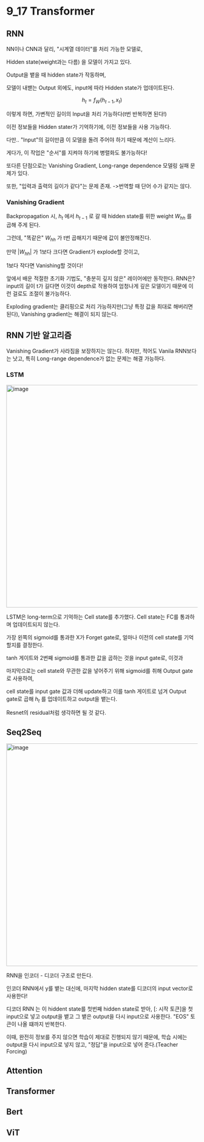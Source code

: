 # 9_17 Transformer

## RNN

NN이나 CNN과 달리, "시계열 데이터"를 처리 가능한 모델로,

Hidden state(weight과는 다름) 을 모델이 가지고 있다.

Output을 뱉을 때 hidden state가 작동하며,

모델이 내밷는 Output 외에도, input에 따라 Hidden state가 업데이트된다.

$$ h_t = f_W(h_{t-1},x_t) $$

이렇게 하면, 가변적인 길이의 Input을 처리 가능하다(t번 반복하면 된다!)

이전 정보들을 Hidden stater가 기억하기에, 이전 정보들을 사용 가능하다.

다만.. "Input"의 길이만큼 이 모델을 돌려 주어야 하기 때문에 계산이 느리다.

게다가, 이 작업은 "순서"를 지켜야 하기에 병렬화도 불가능하다!

또다른 단점으로는 Vanishing Gradient, Long-range dependence 모델링 실패 문제가 있다.

또한, "입력과 출력의 길이가 같다"는 문제 존재. ->번역할 때 단어 수가 같지는 않다.

### Vanishing Gradient

Backpropagation 시, $h_t$ 에서 $h_{t-1}$ 로 갈 때 hidden state를 위한 weight $W_{hh}$ 를 곱해 주게 된다.

그런데, "똑같은" $W_{hh}$ 가 t번 곱해지기 때문에 값이 불안정해진다.

만약 $|W_{hh}|$ 가 1보다 크다면 Gradient가 explode할 것이고,

1보다 작다면 Vanishing할 것이다!

앞에서 배운 적절한 초기화 기법도, "충분히 깊지 않은" 레이어에만 동작한다. RNN은? input의 길이 t가 길다면 이것이 depth로 작용하여 엄청나게 깊은 모델이기 때문에 이런 걸로도 조절이 불가능하다.

Exploding gradient는 클리핑으로 처리 가능하지만(그냥 특정 값을 최대로 해버리면 된다), Vanishing gradient는 해결이 되지 않는다.

## RNN 기반 알고리즘

Vanishing Gradient가 사라짐을 보장하지는 않는다. 하지만, 적어도 Vanila RNN보다는 낫고, 특히 Long-range dependence가 없는 문제는 해결 가능하다.

### LSTM

<img width="1055" height="586" alt="image" src="https://github.com/user-attachments/assets/27a627c1-231c-416d-a18b-b67f21de9383" />

LSTM은 long-term으로 기억하는 Cell state를 추가했다. Cell state는 FC를 통과하며 업데이트되지 않는다.

가장 왼쪽의 sigmoid를 통과한 X가 Forget gate로, 얼마나 이전의 cell state를 기억할지를 결정한다. 

tanh 게이트와 2번째 sigmoid를 통과한 값을 곱하는 것을 input gate로, 이것과 

마지막으로는 cell state와 무관한 값을 넣어주기 위해 sigmoid를 취해 Output gate로 사용하여,

cell state를 input gate 값과 더해 update하고 이를 tanh 게이트로 넘겨 Output gate로 곱해 $h_t$ 를 업데이트하고 output을 뱉는다.

Resnet의 residual처럼 생각하면 될 것 같다.


## Seq2Seq

<img width="1055" height="586" alt="image" src="https://github.com/user-attachments/assets/12b9677a-2755-4ca2-bdef-ae83298a319d" />


RNN을 인코더 - 디코더 구조로 만든다.

인코더 RNN에서 y를 뱉는 대신에, 마지막 hidden state를 디코더의 input vector로 사용한다!

디코더 RNN 는 이 hiddent state를 첫번째 hidden state로 받아, [<SOS>: 시작 토큰]을 첫 input으로 넣고 output을 뱉고 그 뱉은 output을 다시 input으로 사용한다. "EOS" 토큰이 나올 떄까지 반복한다.

이때, 완전히 정보를 주지 않으면 학습이 제대로 진행되지 않기 때문에, 학습 시에는 output을 다시 input으로 넣지 않고, "정답"을 input으로 넣어 준다.(Teacher Forcing)

## Attention

## Transformer

## Bert

## ViT
